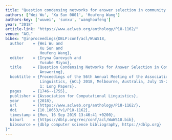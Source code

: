 ```yaml
---
title: "Question condensing networks for answer selection in community question answering"
authors: ['Wei Wu', 'Xu Sun 0001', 'Houfeng Wang']
authors-key: ['wuwei', 'sunxu', 'wanghoufeng']
year: "2018"
article-link: "https://www.aclweb.org/anthology/P18-1162/"
venue: "ACL"
bibex: "@inproceedings{DBLP:conf/acl/WuWS18,
  author    = {Wei Wu and
               Xu Sun and
               Houfeng Wang},
  editor    = {Iryna Gurevych and
               Yusuke Miyao},
  title     = {Question Condensing Networks for Answer Selection in Community Question
               Answering},
  booktitle = {Proceedings of the 56th Annual Meeting of the Association for Computational
               Linguistics, {ACL} 2018, Melbourne, Australia, July 15-20, 2018, Volume
               1: Long Papers},
  pages     = {1746--1755},
  publisher = {Association for Computational Linguistics},
  year      = {2018},
  url       = {https://www.aclweb.org/anthology/P18-1162/},
  doi       = {10.18653/v1/P18-1162},
  timestamp = {Mon, 16 Sep 2019 13:46:41 +0200},
  biburl    = {https://dblp.org/rec/conf/acl/WuWS18.bib},
  bibsource = {dblp computer science bibliography, https://dblp.org}
}"
---
```

